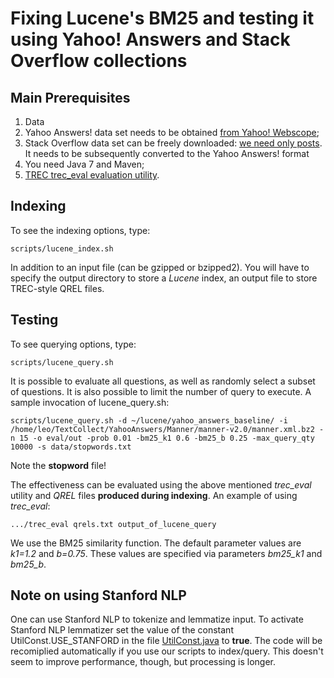 Fixing Lucene's BM25 and testing it using Yahoo! Answers and Stack Overflow collections
=================


Main Prerequisites
-----------------------

1. Data
 1. Yahoo Answers! data set needs to be obtained [from Yahoo! Webscope](http://webscope.sandbox.yahoo.com/catalog.php?datatype=l);
 2. Stack Overflow data set can be freely downloaded: [we need only posts](https://archive.org/download/stackexchange/stackoverflow.com-Posts.7z). It needs to be subsequently converted to the Yahoo Answers! format
2. You need Java 7 and Maven;
3. [TREC trec_eval evaluation utility](http://trec.nist.gov/trec_eval/).

Indexing
-----------------------

To see the indexing options, type:
```
scripts/lucene_index.sh
```
In addition to an input file (can be gzipped or bzipped2). You will have to specify the output directory to store a *Lucene* index, an output file to store TREC-style QREL files.


Testing
-----------------------

To see querying options, type:
```
scripts/lucene_query.sh
```
It is possible to evaluate all questions, as well as randomly select a subset of questions. It is also possible to limit the number of query to execute. A sample invocation of lucene_query.sh:
```
scripts/lucene_query.sh -d ~/lucene/yahoo_answers_baseline/ -i /home/leo/TextCollect/YahooAnswers/Manner/manner-v2.0/manner.xml.bz2 -n 15 -o eval/out -prob 0.01 -bm25_k1 0.6 -bm25_b 0.25 -max_query_qty 10000 -s data/stopwords.txt
```
Note the **stopword** file!


The effectiveness can be evaluated using the above mentioned *trec_eval* utility and *QREL* files **produced during indexing**. An example of using *trec_eval*:
```
.../trec_eval qrels.txt output_of_lucene_query
```
We use the BM25 similarity function. The default parameter values are *k1=1.2* and *b=0.75*. These values are specified via parameters *bm25_k1* and *bm25_b*. 

Note on using Stanford NLP
-----------------------

One can use Stanford NLP to tokenize and lemmatize input. To activate Stanford NLP lemmatizer set the value of the constant UtilConst.USE_STANFORD in the file [UtilConst.java](src/main/java/UtilConst.java#L33) to **true**. The code will be recomiplied automatically if you use our scripts to index/query. This doesn't seem to improve performance, though, but processing is longer.
